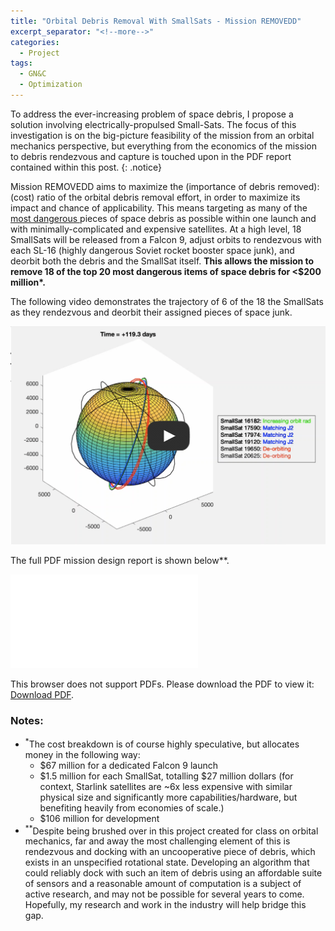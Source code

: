 ```yaml
---
title: "Orbital Debris Removal With SmallSats - Mission REMOVEDD"
excerpt_separator: "<!--more-->"
categories:
  - Project
tags:
  - GN&C
  - Optimization
---
```


To address the ever-increasing problem of space debris, I propose a solution involving electrically-propulsed Small-Sats. The focus of this investigation is on the big-picture feasibility of the mission from an orbital mechanics perspective, but everything from the economics of the mission to debris rendezvous and capture is touched upon in the PDF report contained within this post.
{: .notice}

Mission REMOVEDD aims to maximize the (importance of debris removed):(cost) ratio of the orbital debris removal effort, in order to maximize its impact and chance of applicability. This means targeting as many of the [most dangerous ](https://www.forbes.com/sites/jonathanocallaghan/2020/09/10/experts-reveal-the-50-most-dangerous-pieces-of-space-junk-orbiting-earth-right-now/?sh=1121a7cb7c21) pieces of space debris as possible within one launch and with minimally-complicated and expensive satellites. At a high level, 18 SmallSats will be released from a Falcon 9, adjust orbits to rendezvous with each SL-16 (highly dangerous Soviet rocket booster space junk), and deorbit both the debris and the SmallSat itself. **This allows the mission to remove 18 of the top 20 most dangerous items of space debris for <$200 million<super>*</super>.**

The following video demonstrates the trajectory of 6 of the 18 the SmallSats as they rendezvous and deorbit their assigned pieces of space junk.

[![mission_video](/assets/REMOVEDD/REMOVEDD_thumbnail.png)](https://youtu.be/enpShbRliNY)

The full PDF mission design report is shown below<super>**</super>.

<object data="/assets/REMOVEDD/Mission_REMOVEDD.pdf" type="application/pdf" width="700px" height="700px">
    <embed src="/assets/REMOVEDD/Mission_REMOVEDD.pdf">
        <p>This browser does not support PDFs. Please download the PDF to view it: <a href="/assets/REMOVEDD/Mission_REMOVEDD.pdf">Download PDF</a>.</p>
    </embed>
</object>

### Notes:

* <sup>*</sup>The cost breakdown is of course highly speculative, but allocates money in the following way:
  * $67 million for a dedicated Falcon 9 launch
  * $1.5 million for each SmallSat, totalling $27 million dollars (for context, Starlink satellites are ~6x less expensive with similar physical size and significantly more capabilities/hardware, but benefiting heavily from economies of scale.)
  * $106 million for development
* <sup>**</sup>Despite being brushed over in this project created for class on orbital mechanics, far and away the most challenging element of this is rendezvous and docking with an uncooperative piece of debris, which exists in an unspecified rotational state. Developing an algorithm that could reliably dock with such an item of debris using an affordable suite of sensors and a reasonable amount of computation is a subject of active research, and may not be possible for several years to come. Hopefully, my research and work in the industry will help bridge this gap.